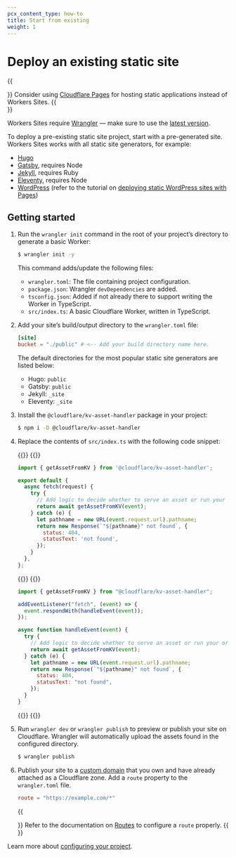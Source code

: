 ```yaml
---
pcx_content_type: how-to
title: Start from existing
weight: 1
---
```


# Deploy an existing static site

{{<Aside type="note" header="Cloudflare Pages">}}
Consider using [Cloudflare Pages](/pages/) for hosting static applications instead of Workers Sites.
{{</Aside>}}

Workers Sites require [Wrangler](https://github.com/cloudflare/wrangler2) — make sure to use the [latest version](/workers/wrangler/install-and-update/#update-wrangler).

To deploy a pre-existing static site project, start with a pre-generated site. Workers Sites works with all static site generators, for example:

- [Hugo](https://gohugo.io/getting-started/quick-start/)
- [Gatsby](https://www.gatsbyjs.org/docs/quick-start/), requires Node
- [Jekyll](https://jekyllrb.com/docs/), requires Ruby
- [Eleventy](https://www.11ty.io/#quick-start), requires Node
- [WordPress](https://wordpress.org) (refer to the tutorial on [deploying static WordPress sites with Pages](/pages/how-to/deploy-a-wordpress-site/))

## Getting started

1.  Run the `wrangler init` command in the root of your project’s directory to generate a basic Worker:

    ```sh
    $ wrangler init -y
    ```

    This command adds/update the following files:

    - `wrangler.toml`: The file containing project configuration.
    - `package.json`: Wrangler `devDependencies` are added.
    - `tsconfig.json`: Added if not already there to support writing the Worker in TypeScript.
    - `src/index.ts`: A basic Cloudflare Worker, written in TypeScript.

2.  Add your site’s build/output directory to the `wrangler.toml` file:

    ```toml
    [site]
    bucket = "./public" # <-- Add your build directory name here.
    ```

    The default directories for the most popular static site generators are listed below:

    - Hugo: `public`
    - Gatsby: `public`
    - Jekyll: `_site`
    - Eleventy: `_site`

3.  Install the `@cloudflare/kv-asset-handler` package in your project:

    ```sh
    $ npm i -D @cloudflare/kv-asset-handler
    ```

4.  Replace the contents of `src/index.ts` with the following code snippet:

    {{<tabs labels="js/esm | js/sw">}}
    {{<tab label="js/esm" default="true">}}

    ```js
    import { getAssetFromKV } from '@cloudflare/kv-asset-handler';

    export default {
      async fetch(request) {
        try {
          // Add logic to decide whether to serve an asset or run your original Worker code
          return await getAssetFromKV(event);
        } catch (e) {
          let pathname = new URL(event.request.url).pathname;
          return new Response(`"${pathname}" not found`, {
            status: 404,
            statusText: 'not found',
          });
        }
      },
    };
    ```
    {{</tab>}}
    {{<tab label="js/sw">}}

    ```js
    import { getAssetFromKV } from "@cloudflare/kv-asset-handler";

    addEventListener("fetch", (event) => {
      event.respondWith(handleEvent(event));
    });

    async function handleEvent(event) {
      try {
        // Add logic to decide whether to serve an asset or run your original Worker code
        return await getAssetFromKV(event);
      } catch (e) {
        let pathname = new URL(event.request.url).pathname;
        return new Response(`"${pathname}" not found`, {
          status: 404,
          statusText: "not found",
        });
      }
    }
    ```
    {{</tab>}}
    {{</tabs>}}

5.  Run `wrangler dev` or `wrangler publish` to preview or publish your site on Cloudflare.
    Wrangler will automatically upload the assets found in the configured directory.

    ```sh
    $ wrangler publish
    ```

6.  Publish your site to a [custom domain](/workers/get-started/guide/#optional-configure-for-deploying-to-a-registered-domain) that you own and have already attached as a Cloudflare zone. Add a `route` property to the `wrangler.toml` file.

    ```toml
    route = "https://example.com/*"
    ```

    {{<Aside type="note">}}
Refer to the documentation on [Routes](/workers/platform/triggers/routes/) to configure a `route` properly.
    {{</Aside>}}

Learn more about [configuring your project](/workers/get-started/guide/#7-configure-your-project-for-deployment).
